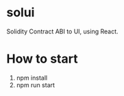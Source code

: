 # solui

Solidity Contract ABI to UI, using React.

# How to start

1. npm install
2. npm run start
